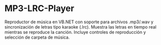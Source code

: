 # MP3-LRC-Player
Reproductor de música en VB.NET con soporte para archivos .mp3/.wav y sincronización de letras tipo karaoke (.lrc). Muestra las letras en tiempo real mientras se reproduce la canción. Incluye controles de reproducción y selección de carpeta de música.
